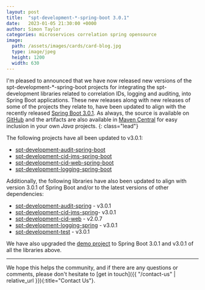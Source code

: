 ```yaml
---
layout: post
title:  "spt-development-*-spring-boot 3.0.1"
date:   2023-01-05 21:30:00 +0000
author: Simon Taylor
categories: microservices correlation spring opensource
image:
  path: /assets/images/cards/card-blog.jpg
  type: image/jpeg
  height: 1200
  width: 630
---
```

I'm pleased to announced that we have now released new versions of the spt-development-*-spring-boot projects for integrating the spt-development
libraries related to correlation IDs, logging and auditing, into Spring Boot applications. These new releases along with new releases of some of
the projects they relate to, have been updated to align with the recently released 
[Spring Boot 3.0.1](https://spring.io/blog/2022/12/22/spring-boot-3-0-1-available-now). As always, the source is available on 
[GitHub](https://github.com/spt-development) and the artifacts are also available in 
[Maven Central](https://mvnrepository.com/artifact/com.spt-development) for easy inclusion in your own <em>Java</em> projects.
{: class="lead"}

The following projects have all been updated to v3.0.1:

* [spt-development-audit-spring-boot](https://github.com/spt-development/spt-development-audit-spring-boot)
* [spt-development-cid-jms-spring-boot](https://github.com/spt-development/spt-development-cid-jms-spring-boot)
* [spt-development-cid-web-spring-boot](https://github.com/spt-development/spt-development-cid-web-spring-boot)
* [spt-development-logging-spring-boot](https://github.com/spt-development/spt-development-logging-spring-boot)

Additionally, the following libraries have also been updated to align with version 3.0.1 of Spring Boot and/or to the latest versions of other 
dependencies:

* [spt-development-audit-spring](https://github.com/spt-development/spt-development-audit-spring) - v3.0.1
* [spt-development-cid-jms-spring](https://github.com/spt-development/spt-development-cid-jms-spring)- v3.0.1
* [spt-development-cid-web](https://github.com/spt-development/spt-development-cid-web) - v2.0.7
* [spt-development-logging-spring](https://github.com/spt-development/spt-development-logging-spring) - v3.0.1
* [spt-development-test](https://github.com/spt-development/spt-development-test) - v3.0.1

We have also upgraded the [demo project](https://github.com/spt-development/spt-development-demo) to Spring Boot 3.0.1 and v3.0.1 of all the libraries above.

---

We hope this helps the community, and if there are any questions or comments, please don't hesitate to [get in touch]({{ "/contact-us" | relative_url }}){:title="Contact Us"}.

